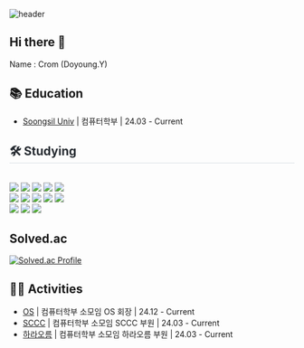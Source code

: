 ![header](https://capsule-render.vercel.app/api?type=waving&color=auto&height=300&section=header&text=Crom's%20Github&fontSize=90)
## Hi there 👋
Name : Crom (Doyoung.Y)

## 📚 Education

 - [Soongsil Univ](https://ssu.ac.kr/) | 컴퓨터학부 | 24.03 - Current



<div style="text-align: left;">
    <h2 style="border-bottom: 1px solid #d8dee4; color: #282d33;"> 🛠️ Studying </h2> <br> 
    <div style="margin: ; text-align: left;" "text-align: left;"> <img src="https://img.shields.io/badge/C++-00599C?style=for-the-badge&logo=C%2B%2B&logoColor=white">
          <img src="https://img.shields.io/badge/C-A8B9CC?style=for-the-badge&logo=C&logoColor=white">
          <img src="https://img.shields.io/badge/Python-3776AB?style=for-the-badge&logo=Python&logoColor=white">
          <img src="https://img.shields.io/badge/Java-007396?style=for-the-badge&logo=Java&logoColor=white">
          <img src="https://img.shields.io/badge/springboot-%236DB33F.svg?&style=for-the-badge&logo=springboot&logoColor=white" />
          <br/><img src="https://img.shields.io/badge/React-61DAFB?style=for-the-badge&logo=React&logoColor=white">
          <img src="https://img.shields.io/badge/MySQL-4479A1?style=for-the-badge&logo=MySQL&logoColor=white">
          <img src="https://img.shields.io/badge/Node.js-339933?style=for-the-badge&logo=Node.js&logoColor=white">
          <img src="https://img.shields.io/badge/HTML5-E34F26?style=for-the-badge&logo=HTML5&logoColor=white">
          <img src="https://img.shields.io/badge/CSS3-1572B6?style=for-the-badge&logo=CSS3&logoColor=white">
          <br/><img src="https://img.shields.io/badge/Javascript-F7DF1E?style=for-the-badge&logo=Javascript&logoColor=white">
          <img src="https://img.shields.io/badge/typescript-%233178C6.svg?&style=for-the-badge&logo=typescript&logoColor=white" />
          <img src="https://img.shields.io/badge/flutter-%2302569B.svg?&style=for-the-badge&logo=flutter&logoColor=white" />
          </div>
    </div>
    
## Solved.ac
[![Solved.ac Profile](http://mazassumnida.wtf/api/generate_badge?boj=crom0524)](https://solved.ac/crom0524)
   
## 🏃‍➡️ Activities
 - [OS](https://www.instagram.com/official_cse_os/profilecard/?igsh=MTJidGh3eHp4azdheQ%3D%3D) | 컴퓨터학부 소모임 OS 회장 | 24.12 - Current
 - [SCCC](https://sccc.kr/) | 컴퓨터학부 소모임 SCCC 부원 | 24.03 - Current
 - [하라오름](https://cafe.naver.com/ssuharaorum) | 컴퓨터학부 소모임 하라오름 부원 | 24.03 - Current
